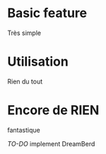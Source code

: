 # Basic feature 
Très simple
# Utilisation
Rien du tout
# Encore de RIEN 
fantastique

*TO-DO*
implement DreamBerd